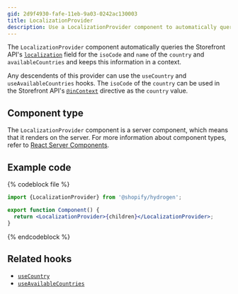 ```yaml
---
gid: 2d9f4930-fafe-11eb-9a03-0242ac130003
title: LocalizationProvider
description: Use a LocalizationProvider component to automatically query the Storefront API's localization field for the ISO code, name of the country, and available countries, and keep this information in a context.
---
```


The `LocalizationProvider` component automatically queries the Storefront API's [`localization`](/api/storefront/reference/common-objects/queryroot) field for the `isoCode` and `name` of the `country` and `availableCountries` and keeps this information in a context.

Any descendents of this provider can use the `useCountry` and `useAvailableCountries` hooks. The `isoCode` of the `country` can be used in the Storefront API's [`@inContext`](/api/storefront/reference/directives/incontext) directive as the `country` value.

## Component type

The `LocalizationProvider` component is a server component, which means that it renders on the server. For more information about component types, refer to [React Server Components](/api/hydrogen/framework/react-server-components).

## Example code

{% codeblock file %}

```jsx
import {LocalizationProvider} from '@shopify/hydrogen';

export function Component() {
  return <LocalizationProvider>{children}</LocalizationProvider>;
}
```

{% endcodeblock %}

## Related hooks

- [`useCountry`](/api/hydrogen/hooks/localization/usecountry)
- [`useAvailableCountries`](/api/hydrogen/hooks/localization/useavailablecountries)

